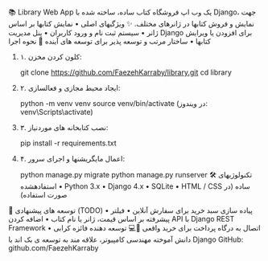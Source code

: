 📚 Library Web App
یک وب اپ فروشگاه کتاب ساده، ساخته شده با Django، جهت نمایش و فروش کتابها در ژانرهای مختلف.
✨ ویژگیهای اصلی
•	نمایش کتابها بر اساس ژانر
•	سیستم ثبت نام و ورود کاربران
•	پنل مدیریت Django برای افزودن یا ویرایش کتابها
•	ساختار مرتب و توسعه پذیر برای توسعه های آینده
🚀 نحوه اجرا
1.	۱. کلون کردن مخزن:

    git clone https://github.com/FaezehKarraby/library.git
    cd library
2.	۲. ایجاد محیط مجازی و فعالسازی:

    python -m venv venv
    source venv/bin/activate  (در ویندوز: venv\Scripts\activate)
3.	۳. نصب کتابخانه های موردنیاز:

    pip install -r requirements.txt
4.	۴. اعمال مایگریشنها و اجرای سرور:

    python manage.py migrate
    python manage.py runserver
🛠️ تکنولوژیهای استفادهشده
•	Python 3.x
•	Django 4.x
•	SQLite
•	HTML / CSS ساده (در صورت استفاده)

🧩 توسعه های پیشنهادی (TODO)
•	پیاده سازی سبد خرید برای سفارش آنلاین
•	فیلتر پیشرفته بر اساس قیمت، ژانر یا نام کتاب
•	اضافه کردن API با Django REST Framework
•	اتصال به درگاه پرداخت برای خرید واقعی
👩💻 توسعه دهنده
فائزه کرابی
دانش آموخته مهندسی کامپیوتر، علاقه مند به توسعه ی بک اند با Django
GitHub: github.com/FaezehKarraby
